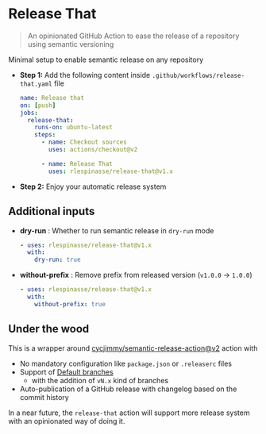 # Release That

> An opinionated GitHub Action to ease the release of a repository using semantic versioning

Minimal setup to enable semantic release on any repository

- **Step 1:** Add the  following content inside `.github/workflows/release-that.yaml` file

  ```yaml
  name: Release that
  on: [push]
  jobs:
    release-that:
      runs-on: ubuntu-latest
      steps:
        - name: Checkout sources
          uses: actions/checkout@v2

        - name: Release That
          uses: rlespinasse/release-that@v1.x
  ```

- **Step 2:** Enjoy your automatic release system

## Additional inputs

- **dry-run** : Whether to run semantic release in `dry-run` mode

  ```yaml
  - uses: rlespinasse/release-that@v1.x
    with:
      dry-run: true
  ```

- **without-prefix** : Remove prefix from released version (`v1.0.0` -> `1.0.0`)

  ```yaml
  - uses: rlespinasse/release-that@v1.x
    with:
      without-prefix: true
  ```

## Under the wood

This is a wrapper around [cycjimmy/semantic-release-action@v2][semantic-release] action with

- No mandatory configuration like `package.json` or `.releaserc` files
- Support of [Default branches][default-branches]
  - with the addition of `vN.x` kind of branches
- Auto-publication of a GitHub release with changelog based on the commit history

In a near future, the `release-that` action will support more release system with an opinionated way of doing it.

[semantic-release]: https://github.com/cycjimmy/semantic-release-action
[default-branches]: https://github.com/cycjimmy/semantic-release-action#branches
